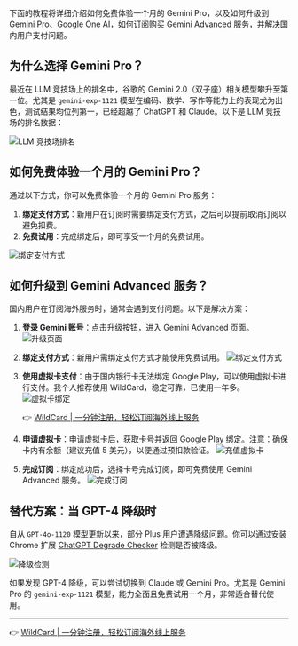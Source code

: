 下面的教程将详细介绍如何免费体验一个月的 Gemini Pro，以及如何升级到 Gemini Pro、Google One AI，如何订阅购买 Gemini Advanced 服务，并解决国内用户支付问题。

## 为什么选择 Gemini Pro？

最近在 LLM 竞技场上的排名中，谷歌的 Gemini 2.0（双子座）相关模型攀升至第一位。尤其是 `gemini-exp-1121` 模型在编码、数学、写作等能力上的表现尤为出色，测试结果均位列第一，已经超越了 ChatGPT 和 Claude。以下是 LLM 竞技场的排名数据：

![LLM 竞技场排名](https://pic4.zhimg.com/v2-acb0331f0c3f402f63922bf114ad4e8f_1440w.jpg)

## 如何免费体验一个月的 Gemini Pro？

通过以下方式，你可以免费体验一个月的 Gemini Pro 服务：

1. **绑定支付方式**：新用户在订阅时需要绑定支付方式，之后可以提前取消订阅以避免扣费。
2. **免费试用**：完成绑定后，即可享受一个月的免费试用。

![绑定支付方式](https://pica.zhimg.com/v2-f8d945b9a12a0a896a0b48484db0c7fc_1440w.jpg)

## 如何升级到 Gemini Advanced 服务？

国内用户在订阅海外服务时，通常会遇到支付问题。以下是解决方案：

1. **登录 Gemini 账号**：点击升级按钮，进入 Gemini Advanced 页面。
   ![升级页面](https://pic1.zhimg.com/v2-926101b628f131eca0f188f018402460_1440w.jpg)

2. **绑定支付方式**：新用户需绑定支付方式才能使用免费试用。
   ![绑定支付方式](https://picx.zhimg.com/v2-f66fed63f85d6d7eccd47f7e3370a45d_1440w.jpg)

3. **使用虚拟卡支付**：由于国内银行卡无法绑定 Google Play，可以使用虚拟卡进行支付。我个人推荐使用 WildCard，稳定可靠，已使用一年多。
   ![虚拟卡绑定](https://picx.zhimg.com/v2-05a6e827b8605056ac9a8daefcb44561_1440w.jpg)

   👉 [WildCard | 一分钟注册，轻松订阅海外线上服务](https://bit.ly/bewildcard)

4. **申请虚拟卡**：申请虚拟卡后，获取卡号并返回 Google Play 绑定。注意：确保卡内有余额（建议充值 5 美元），以便通过预扣款验证。
   ![充值虚拟卡](https://picx.zhimg.com/v2-f7c9461e60015e19a65175b2a606c9c5_1440w.jpg)

5. **完成订阅**：绑定成功后，选择卡号完成订阅，即可免费使用 Gemini Advanced 服务。
   ![完成订阅](https://pic4.zhimg.com/v2-b1ad5dc37f170a3f31390d6510317889_1440w.jpg)

## 替代方案：当 GPT-4 降级时

自从 `GPT-4o-1120` 模型更新以来，部分 Plus 用户遭遇降级问题。你可以通过安装 Chrome 扩展 [ChatGPT Degrade Checker](https://bit.ly/bewildcard) 检测是否被降级。

![降级检测](https://pic4.zhimg.com/v2-6e305425bac8807e2b471ebfb3ee4cbd_1440w.jpg)

如果发现 GPT-4 降级，可以尝试切换到 Claude 或 Gemini Pro。尤其是 Gemini Pro 的 `gemini-exp-1121` 模型，能力全面且免费试用一个月，非常适合替代使用。

---

👉 [WildCard | 一分钟注册，轻松订阅海外线上服务](https://bit.ly/bewildcard)